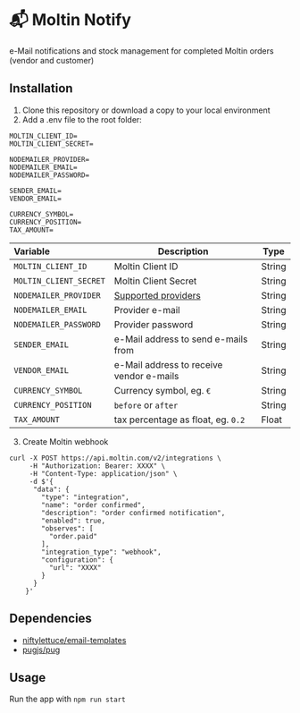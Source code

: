 # 📬 Moltin Notify

e-Mail notifications and stock management for completed Moltin orders (vendor and customer)

## Installation

1. Clone this repository or download a copy to your local environment
2. Add a .env file to the root folder:
```
MOLTIN_CLIENT_ID=
MOLTIN_CLIENT_SECRET=

NODEMAILER_PROVIDER=
NODEMAILER_EMAIL=
NODEMAILER_PASSWORD=

SENDER_EMAIL=
VENDOR_EMAIL=

CURRENCY_SYMBOL=
CURRENCY_POSITION=
TAX_AMOUNT=
```

|Variable|Description|Type|
|:---|---|---|
|`MOLTIN_CLIENT_ID`|Moltin Client ID|String|
|`MOLTIN_CLIENT_SECRET`|Moltin Client Secret|String|
|`NODEMAILER_PROVIDER`|[Supported providers](https://nodemailer.com/smtp/well-known/)|String|
|`NODEMAILER_EMAIL`|Provider e-mail|String|
|`NODEMAILER_PASSWORD`|Provider password|String|
|`SENDER_EMAIL`|e-Mail address to send e-mails from|String|
|`VENDOR_EMAIL`|e-Mail address to receive vendor e-mails|String|
|`CURRENCY_SYMBOL`|Currency symbol, eg. `€`|String|
|`CURRENCY_POSITION`|`before` or `after`|String|
|`TAX_AMOUNT`|tax percentage as float, eg. `0.2`|Float|

3. Create Moltin webhook
```
curl -X POST https://api.moltin.com/v2/integrations \
     -H "Authorization: Bearer: XXXX" \
     -H "Content-Type: application/json" \
     -d $'{
      "data": {
        "type": "integration",
        "name": "order confirmed",
        "description": "order confirmed notification",
        "enabled": true,
        "observes": [
          "order.paid"
        ],
        "integration_type": "webhook",
        "configuration": {
          "url": "XXXX"
        }
      }
    }'
 ```

## Dependencies

- [niftylettuce/email-templates](https://github.com/niftylettuce/email-templates)
- [pugjs/pug](https://github.com/pugjs/pug)

## Usage
Run the app with `npm run start`


